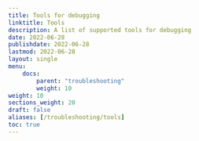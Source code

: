 ```yaml
---
title: Tools for debugging
linktitle: Tools
description: A list of supported tools for debugging
date: 2022-06-28
publishdate: 2022-06-28
lastmod: 2022-06-28
layout: single
menu:
    docs:
        parent: "troubleshooting"
        weight: 10
weight: 10
sections_weight: 20
draft: false
aliases: [/troubleshooting/tools]
toc: true
---
```

